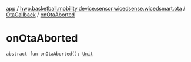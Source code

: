 [app](../../index.md) / [hwp.basketball.mobility.device.sensor.wicedsense.wicedsmart.ota](../index.md) / [OtaCallback](index.md) / [onOtaAborted](.)

# onOtaAborted

`abstract fun onOtaAborted(): `[`Unit`](https://kotlinlang.org/api/latest/jvm/stdlib/kotlin/-unit/index.html)